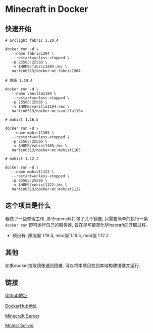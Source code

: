 # Minecraft in Docker

## 快速开始

```
# arclight fabric 1.20.4

docker run -d \
   --name fabric1204 \
   --restart=unless-stopped \
   -p 25565:25565 \
   -v $HOME/fabric1204:/mc \
   martin0313/docker-mc:fabric1204

# 原版 1.19.4

docker run -d \
   --name vanilla1194 \
   --restart=unless-stopped \
   -p 25565:25565 \
   -v $HOME/vanilla1194:/mc \
   martin0313/docker-mc:vanilla1194
   
# mohist 1.16.5

docker run -d \
   --name mohist1165 \
   --restart=unless-stopped \
   -p 25565:25565 \
   -v $HOME/mohist1165:/mc \
   martin0313/docker-mc:mohist1165

# mohist 1.12.2

docker run -d \
   --name mohist1122 \
   --restart=unless-stopped \
   -p 25565:25565 \
   -v $HOME/mohist1122:/mc \
   martin0313/docker-mc:mohist1122
```

## 这个项目是什么

我做了一些整理工作, 基于openjdk打包了几个镜像, 只需要简单的执行一条 `docker run` 即可运行自己的服务器, 旨在尽可能简化Minecraft的开服过程. 

- 预设有: 原版服 1.19.4, mod服 1.16.5, mod服 1.12.2


## 其他

如果docker拉取镜像遇到困难, 可以将本项目拉到本地构建镜像并运行. 

## 链接

[Github地址](https://github.com/mty0313/docker-mc)

[DockerHub地址](https://hub.docker.com/r/martin0313/docker-mc)

[Minecraft Server](https://www.minecraft.net/zh-hans/download/server)

[Mohist Server](https://mohistmc.com/)
